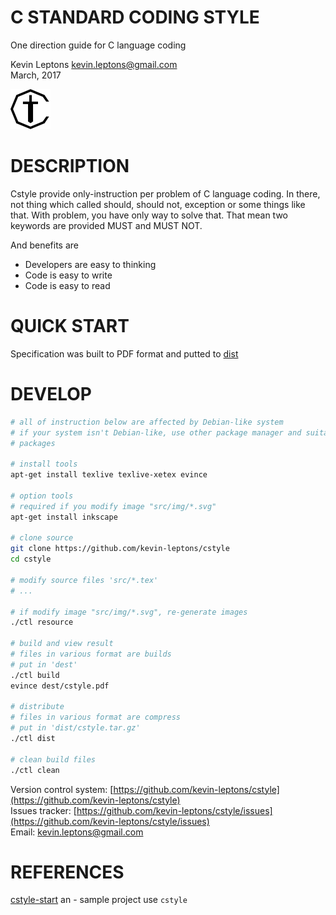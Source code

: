 # C STANDARD CODING STYLE

One direction guide for C language coding

Kevin Leptons <kevin.leptons@gmail.com> <br>
March, 2017

![cstyle](src/img/cstyle-64.png)

# DESCRIPTION

Cstyle provide only-instruction per problem of C language coding. In there,
not thing which called should, should not, exception or some things like that.
With problem, you have only way to solve that. That mean two
keywords are provided MUST and MUST NOT.

And benefits are

- Developers are easy to thinking
- Code is easy to write
- Code is easy to read

# QUICK START

Specification was built to PDF format and putted to [dist](dist/)

# DEVELOP

```bash
# all of instruction below are affected by Debian-like system
# if your system isn't Debian-like, use other package manager and suitable
# packages

# install tools
apt-get install texlive texlive-xetex evince

# option tools
# required if you modify image "src/img/*.svg"
apt-get install inkscape

# clone source
git clone https://github.com/kevin-leptons/cstyle
cd cstyle

# modify source files 'src/*.tex'
# ...

# if modify image "src/img/*.svg", re-generate images
./ctl resource

# build and view result
# files in various format are builds
# put in 'dest'
./ctl build
evince dest/cstyle.pdf

# distribute
# files in various format are compress
# put in 'dist/cstyle.tar.gz'
./ctl dist

# clean build files
./ctl clean
```

Version control system:
[https://github.com/kevin-leptons/cstyle](https://github.com/kevin-leptons/cstyle) <br>
Issues tracker: [https://github.com/kevin-leptons/cstyle/issues](https://github.com/kevin-leptons/cstyle/issues) <br>
Email: <kevin.leptons@gmail.com>

# REFERENCES

[cstyle-start](https://github.com/kevin-leptons/cstyle-start)
an - sample project use `cstyle`
